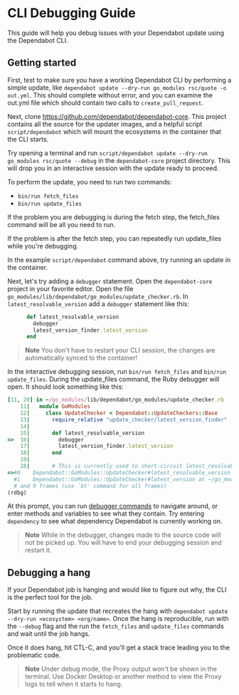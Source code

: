 # CLI Debugging Guide

This guide will help you debug issues with your Dependabot update using the Dependabot CLI.

## Getting started

First, test to make sure you have a working Dependabot CLI by performing a simple update, like `dependabot update --dry-run go_modules rsc/quote -o out.yml`. This should complete without error, and you can examine the out.yml file which should contain two calls to `create_pull_request`.

Next, clone https://github.com/dependabot/dependabot-core. This project contains all the source for the updater images, and a helpful script `script/dependabot` which will mount the ecosystems in the container that the CLI starts.

Try opening a terminal and run `script/dependabot update --dry-run go_modules rsc/quote --debug` in the `dependabot-core` project directory. This will drop you in an interactive session with the update ready to proceed.

To perform the update, you need to run two commands:

- `bin/run fetch_files`
- `bin/run update_files`

If the problem you are debugging is during the fetch step, the fetch_files command will be all you need to run.

If the problem is after the fetch step, you can repeatedly run update_files while you're debugging. 

In the example `script/dependabot` command above, try running an update in the container. 

Next, let's try adding a `debugger` statement. Open the `dependabot-core` project in your favorite editor. Open the file `go_modules/lib/dependabot/go_modules/update_checker.rb`. In `latest_resolvable_version` add a `debugger` statement like this:

```ruby
      def latest_resolvable_version
        debugger
        latest_version_finder.latest_version
      end
```

> **Note** You don't have to restart your CLI session, the changes are automatically synced to the container!

In the interactive debugging session, run `bin/run fetch_files` and `bin/run update_files`. During the update_files command, the Ruby debugger will open. It should look something like this:

```ruby
[11, 20] in ~/go_modules/lib/dependabot/go_modules/update_checker.rb
    11|   module GoModules
    12|     class UpdateChecker < Dependabot::UpdateCheckers::Base
    13|       require_relative "update_checker/latest_version_finder"
    14| 
    15|       def latest_resolvable_version
=>  16|         debugger
    17|         latest_version_finder.latest_version
    18|       end
    19| 
    20|       # This is currently used to short-circuit latest_resolvable_version,
=>#0    Dependabot::GoModules::UpdateChecker#latest_resolvable_version at ~/go_modules/lib/dependabot/go_modules/update_checker.rb:16
  #1    Dependabot::GoModules::UpdateChecker#latest_version at ~/go_modules/lib/dependabot/go_modules/update_checker.rb:24
  # and 9 frames (use `bt' command for all frames)
(rdbg) 
```

At this prompt, you can run [debugger commands](https://github.com/ruby/debug) to navigate around, or enter methods and variables to see what they contain. Try entering `dependency` to see what dependency Dependabot is currently working on.

>**Note** While in the debugger, changes made to the source code will not be picked up. You will have to end your debugging session and restart it.

## Debugging a hang

If your Dependabot job is hanging and would like to figure out why, the CLI is the perfect tool for the job. 

Start by running the update that recreates the hang with `dependabot update --dry-run <ecosystem> <org/name>`. Once the hang is reproducible, run with the `--debug` flag and the run the `fetch_files` and `update_files` commands and wait until the job hangs.

Once it does hang, hit CTL-C, and you'll get a stack trace leading you to the problematic code.

>**Note** Under debug mode, the Proxy output won't be shown in the terminal. Use Docker Desktop or another method to view the Proxy logs to tell when it starts to hang.
